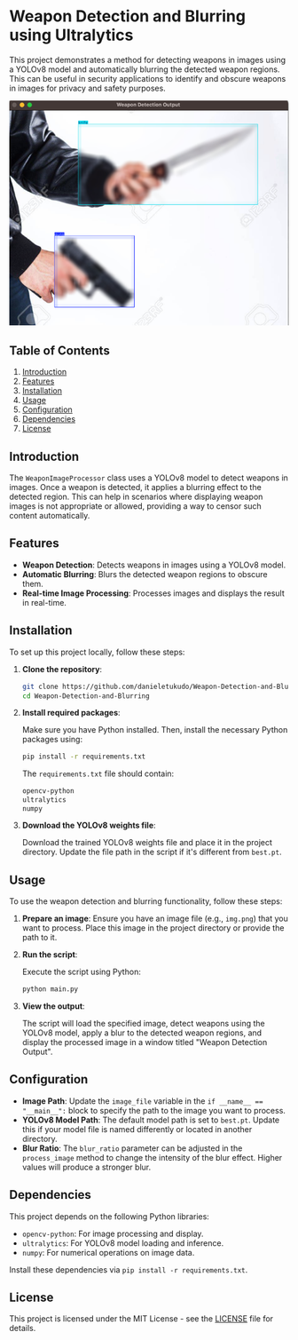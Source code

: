 

# Weapon Detection and Blurring using Ultralytics

This project demonstrates a method for detecting weapons in images using a YOLOv8 model and automatically blurring the detected weapon regions. This can be useful in security applications to identify and obscure weapons in images for privacy and safety purposes.

!["wepon"](img.png)

## Table of Contents

1. [Introduction](#introduction)
2. [Features](#features)
3. [Installation](#installation)
4. [Usage](#usage)
5. [Configuration](#configuration)
6. [Dependencies](#dependencies)
7. [License](#license)

## Introduction

The `WeaponImageProcessor` class uses a YOLOv8 model to detect weapons in images. Once a weapon is detected, it applies a blurring effect to the detected region. This can help in scenarios where displaying weapon images is not appropriate or allowed, providing a way to censor such content automatically.

## Features

- **Weapon Detection**: Detects weapons in images using a YOLOv8 model.
- **Automatic Blurring**: Blurs the detected weapon regions to obscure them.
- **Real-time Image Processing**: Processes images and displays the result in real-time.

## Installation

To set up this project locally, follow these steps:

1. **Clone the repository**:

   ```bash
   git clone https://github.com/danieletukudo/Weapon-Detection-and-Blurring.git
   cd Weapon-Detection-and-Blurring
   ```

2. **Install required packages**:

   Make sure you have Python installed. Then, install the necessary Python packages using:

   ```bash
   pip install -r requirements.txt
   ```

   The `requirements.txt` file should contain:
   ```text
   opencv-python
   ultralytics
   numpy
   ```

3. **Download the YOLOv8 weights file**:

   Download the trained YOLOv8 weights file and place it in the project directory. Update the file path in the script if it's different from `best.pt`.

## Usage

To use the weapon detection and blurring functionality, follow these steps:

1. **Prepare an image**: Ensure you have an image file (e.g., `img.png`) that you want to process. Place this image in the project directory or provide the path to it.

2. **Run the script**:

   Execute the script using Python:

   ```bash
   python main.py
   ```

   
3. **View the output**:

   The script will load the specified image, detect weapons using the YOLOv8 model, apply a blur to the detected weapon regions, and display the processed image in a window titled "Weapon Detection Output".

## Configuration

- **Image Path**: Update the `image_file` variable in the `if __name__ == "__main__":` block to specify the path to the image you want to process.
- **YOLOv8 Model Path**: The default model path is set to `best.pt`. Update this if your model file is named differently or located in another directory.
- **Blur Ratio**: The `blur_ratio` parameter can be adjusted in the `process_image` method to change the intensity of the blur effect. Higher values will produce a stronger blur.

## Dependencies

This project depends on the following Python libraries:

- `opencv-python`: For image processing and display.
- `ultralytics`: For YOLOv8 model loading and inference.
- `numpy`: For numerical operations on image data.

Install these dependencies via `pip install -r requirements.txt`.

## License

This project is licensed under the MIT License - see the [LICENSE](LICENSE) file for details.

